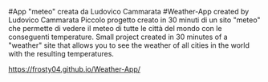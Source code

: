 #App "meteo" creata da Ludovico Cammarata
#Weather-App created by Ludovico Cammarata
Piccolo progetto creato in 30 minuti di un sito "meteo" che permette di vedere il meteo di tutte le città del mondo con le conseguenti temperature. 
Small project created in 30 minutes of a "weather" site that allows you to see the weather of all cities in the world with the resulting temperatures.

https://frosty04.github.io/Weather-App/
